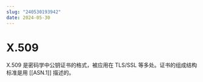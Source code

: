 ```yaml
---
slug: "240530193942"
date: 2024-05-30
---
```


# X.509


X.509 是密码学中公钥证书的格式，被应用在 TLS/SSL 等多处。证书的组成结构标准是用 [[ASN.1]] 描述的。



